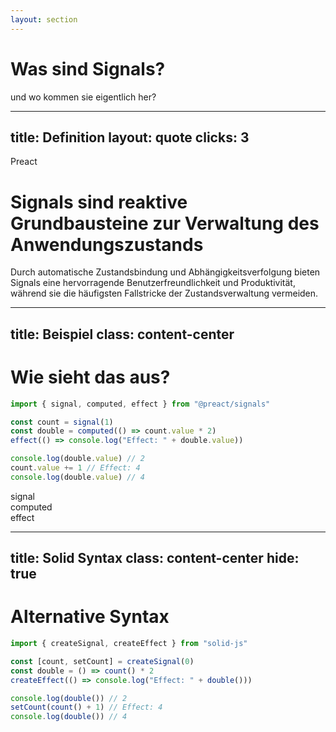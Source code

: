```yaml
---
layout: section
---
```


# Was sind Signals?

und wo kommen sie eigentlich her?

---
title: Definition
layout: quote
clicks: 3
---

<span class="text-gray">Preact <logos-preact/></span>

<h1 class="!bg-transparent">Signals sind <span v-mark.underline.orange="{padding: -10}">reaktive Grundbausteine</span> zur Verwaltung des Anwendungszustands</h1>

<div v-click class="text-6" :class="$clicks > 2 && 'text-gray/60'">
    Durch <span class="text-initial">automatische Zustandsbindung und Abhängigkeitsverfolgung</span>
    bieten Signals eine hervorragende Benutzerfreundlichkeit und Produktivität, während sie die häufigsten Fallstricke der Zustandsverwaltung vermeiden.
</div>

<!--
Quelle: https://preactjs.com/guide/v10/signals/

Signals are reactive primitives for managing application state.
What makes Signals unique is that state changes automatically update components and UI in the most efficient way possible. Automatic state binding and dependency tracking allows Signals to provide excellent ergonomics and productivity while eliminating the most common state management footguns.
Signals are effective in applications of any size, with ergonomics that speed up the development of small apps, and performance characteristics that ensure apps of any size are fast by default.
-->

<!--
Automatic state binding: Wir binden den state eines Signals automatisch an einen oder sogar mehrere andere: es muss kein aktives Subscribe gemacht werden
Dependency Tracking: Das Observable hat einen besseren Überblick über die Subscriber
-->

<!--
Ein “Primitive” ist eine einfache, aber leistungsstarke Einheit, auf der komplexere Mechanismen aufgebaut werden können.
Signals sind die elementarste Form eines reaktiven Zustands, ähnlich wie Variablen in einer Programmiersprache, aber mit eingebauter Reaktivität.
zb. Promises sind primitive Bausteine für asynchrone Abläufe.
-->

---
title: Beispiel
class: content-center
---

# Wie sieht das aus?

```js {all|3|4|5|7-9|all} { fontSize: $slidev.configs.myEditorFontSize }
import { signal, computed, effect } from "@preact/signals"

const count = signal(1)
const double = computed(() => count.value * 2)
effect(() => console.log("Effect: " + double.value))

console.log(double.value) // 2
count.value += 1 // Effect: 4
console.log(double.value) // 4
```

<div class="key-components flex gap-8 justify-center mt-8">
    <div v-click="1">signal</div>
    <div v-click="2">computed</div>
    <div v-click="3">effect</div>
</div>

<style>
.key-components > div {
    @apply px-6 py-2 rounded-xl text-7 b-2;
}
</style>

<!--
Alternative Syntax kurz erwähnen
-->

---
title: Solid Syntax
class: content-center
hide: true
---

# Alternative Syntax <logos-solidjs-icon />

```js {all|3|4|8|all} { fontSize: $slidev.configs.myEditorFontSize }
import { createSignal, createEffect } from "solid-js"

const [count, setCount] = createSignal(0)
const double = () => count() * 2
createEffect(() => console.log("Effect: " + double()))

console.log(double()) // 2
setCount(count() + 1) // Effect: 4
console.log(double()) // 4
```

<!--
TODO: Wollen wir das wirklich zeigen?
Ist so glaube ich kein valider SolidJS Code, weil er nicht im Kontext einer Komponente aufgerufen wird
-->
